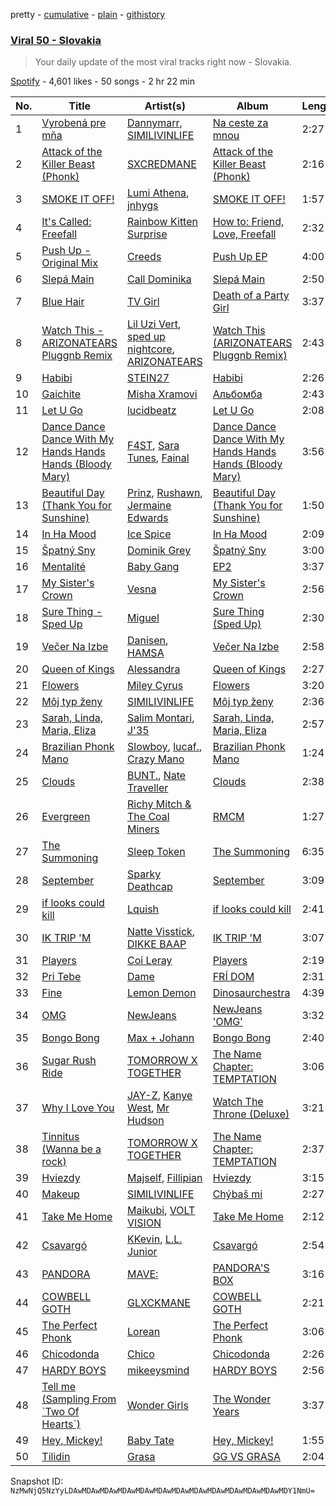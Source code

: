 pretty - [cumulative](/playlists/cumulative/37i9dQZEVXbK3Iy2zvpfp4.md) - [plain](/playlists/plain/37i9dQZEVXbK3Iy2zvpfp4) - [githistory](https://github.githistory.xyz/mackorone/spotify-playlist-archive/blob/main/playlists/plain/37i9dQZEVXbK3Iy2zvpfp4)

### [Viral 50 \- Slovakia](https://open.spotify.com/playlist/37i9dQZEVXbK3Iy2zvpfp4)

> Your daily update of the most viral tracks right now \- Slovakia.

[Spotify](https://open.spotify.com/user/spotify) - 4,601 likes - 50 songs - 2 hr 22 min

| No. | Title | Artist(s) | Album | Length |
|---|---|---|---|---|
| 1 | [Vyrobená pre mňa](https://open.spotify.com/track/3YL0cxMy8BdxwBy0fkXwZC) | [Dannymarr](https://open.spotify.com/artist/6xJXiTMEraNRu88MeMXzOD), [SIMILIVINLIFE](https://open.spotify.com/artist/1jHpBumJuu1B6LCJQVh49x) | [Na ceste za mnou](https://open.spotify.com/album/23NHjOVzpWLIyOMmWhMhmA) | 2:27 |
| 2 | [Attack of the Killer Beast \(Phonk\)](https://open.spotify.com/track/1nJOtOQJqzHaxh8kzuudxR) | [SXCREDMANE](https://open.spotify.com/artist/7MLzeghYGtox25YcP078j9) | [Attack of the Killer Beast \(Phonk\)](https://open.spotify.com/album/2Co4pvEvpsBHIGXufGc3p3) | 2:16 |
| 3 | [SMOKE IT OFF!](https://open.spotify.com/track/1KEv0es8xWsrPU7VSFiZym) | [Lumi Athena](https://open.spotify.com/artist/1TTHC3GlNDaE5eVoC3BVxm), [jnhygs](https://open.spotify.com/artist/0H942IkjXv9bjx5OxoG7kh) | [SMOKE IT OFF!](https://open.spotify.com/album/59i6c9Y4NtR28gdkQ4Bg0S) | 1:57 |
| 4 | [It's Called: Freefall](https://open.spotify.com/track/474uVhyGgK5MtY9gMcDgGl) | [Rainbow Kitten Surprise](https://open.spotify.com/artist/4hz8tIajF2INpgM0qzPJz2) | [How to: Friend, Love, Freefall](https://open.spotify.com/album/7vXiklrUeffx5o2F8VYwm3) | 2:32 |
| 5 | [Push Up \- Original Mix](https://open.spotify.com/track/0pfP5XgWsu3uDB6NygGBEq) | [Creeds](https://open.spotify.com/artist/2gW0M5fn2r7Lo4Hn1r8HZ5) | [Push Up EP](https://open.spotify.com/album/78XpOkI7hXvDvO0prSJJ4b) | 4:00 |
| 6 | [Slepá Main](https://open.spotify.com/track/7DUEneSpn5v4Bs1ZIIEFmW) | [Call Dominika](https://open.spotify.com/artist/6EBKq4KCXExYanXleLzIVT) | [Slepá Main](https://open.spotify.com/album/5nRotw8WTqjDlu1nkePXKR) | 2:50 |
| 7 | [Blue Hair](https://open.spotify.com/track/39sDitIeCMrVX2QyXHY46t) | [TV Girl](https://open.spotify.com/artist/0Y6dVaC9DZtPNH4591M42W) | [Death of a Party Girl](https://open.spotify.com/album/5kFjYk3umY8Pu1lymIJLVy) | 3:37 |
| 8 | [Watch This \- ARIZONATEARS Pluggnb Remix](https://open.spotify.com/track/0FA4wrjDJvJTTU8AepZTup) | [Lil Uzi Vert](https://open.spotify.com/artist/4O15NlyKLIASxsJ0PrXPfz), [sped up nightcore](https://open.spotify.com/artist/0M2CO5ijP35MDhNwvpgxTV), [ARIZONATEARS](https://open.spotify.com/artist/2xzyIzdjfeXX6FIQtlAAyw) | [Watch This \(ARIZONATEARS Pluggnb Remix\)](https://open.spotify.com/album/3VvPLpCZR5viLBFTbzm6E1) | 2:43 |
| 9 | [Habibi](https://open.spotify.com/track/5FXDsBtTJRSMmmWhFxhAI0) | [STEIN27](https://open.spotify.com/artist/2A3rmRL2kja5NoroAGdZPb) | [Habibi](https://open.spotify.com/album/7EdhZU5wyU8jwdZmcyQvAZ) | 2:26 |
| 10 | [Gaichite](https://open.spotify.com/track/2IXTgz5x6xATnneJmnGihU) | [Misha Xramovi](https://open.spotify.com/artist/1dIYCI15jajEXo4xgvweKY) | [Альбомба](https://open.spotify.com/album/1w0TozgERGRBxDB77l3bIb) | 2:43 |
| 11 | [Let U Go](https://open.spotify.com/track/29pUhY4WylF02TuUiPUYYV) | [lucidbeatz](https://open.spotify.com/artist/4jEwTCIHu0hdDbamxScpou) | [Let U Go](https://open.spotify.com/album/4WzPhDgw6vO5Jq0m9VmN72) | 2:08 |
| 12 | [Dance Dance Dance With My Hands Hands Hands \(Bloody Mary\)](https://open.spotify.com/track/6iZNerKaMbtDYsy9n6cKId) | [F4ST](https://open.spotify.com/artist/25zPr5malvJ4FznDZUVo1a), [Sara Tunes](https://open.spotify.com/artist/0y9110h844bML3uSJDgV9C), [Fainal](https://open.spotify.com/artist/0Q7ezBXgkKjIvdbtDLL3R6) | [Dance Dance Dance With My Hands Hands Hands \(Bloody Mary\)](https://open.spotify.com/album/6559y8dnNvejwa2DihSC5W) | 3:56 |
| 13 | [Beautiful Day \(Thank You for Sunshine\)](https://open.spotify.com/track/1wNlxeNoKgMK3pAuZCHDcJ) | [Prinz](https://open.spotify.com/artist/0tOWWVeVRQUE7nS0J43Zm9), [Rushawn](https://open.spotify.com/artist/7rL0vdXxFkfSWJ46p57yfB), [Jermaine Edwards](https://open.spotify.com/artist/2wUjzAPBw9nmHPSdyNG87K) | [Beautiful Day \(Thank You for Sunshine\)](https://open.spotify.com/album/56ogHhOqlsBAiou1pQWSyB) | 1:50 |
| 14 | [In Ha Mood](https://open.spotify.com/track/0yUaLqhsVsguBpoOPL4cO7) | [Ice Spice](https://open.spotify.com/artist/3LZZPxNDGDFVSIPqf4JuEf) | [In Ha Mood](https://open.spotify.com/album/0CQzO0dUktGpymhtvrIXqW) | 2:09 |
| 15 | [Špatný Sny](https://open.spotify.com/track/3hnVZOWlMs5WU7iWo8tZyT) | [Dominik Grey](https://open.spotify.com/artist/2IaLWIDRffUrEklC1qniDM) | [Špatný Sny](https://open.spotify.com/album/5aIsTYccjrPr7iD37hVBZo) | 3:00 |
| 16 | [Mentalité](https://open.spotify.com/track/6bgI3JZPDLm6gDE75utatQ) | [Baby Gang](https://open.spotify.com/artist/3LvwPiJQJ0da0GurKMToV0) | [EP2](https://open.spotify.com/album/06BFpQi8sfXz6yQXlITPky) | 3:37 |
| 17 | [My Sister's Crown](https://open.spotify.com/track/59md7R7fW5LjSbZITzzn3n) | [Vesna](https://open.spotify.com/artist/44kmUe319y8RNgOU2deqX6) | [My Sister's Crown](https://open.spotify.com/album/6nF3kWl5zcDPLqEgxLTRJp) | 2:56 |
| 18 | [Sure Thing \- Sped Up](https://open.spotify.com/track/559SdaPI7mqy9IQiscuaMj) | [Miguel](https://open.spotify.com/artist/360IAlyVv4PCEVjgyMZrxK) | [Sure Thing \(Sped Up\)](https://open.spotify.com/album/0IrjdFRneYtHj0CwmAphDT) | 2:30 |
| 19 | [Večer Na Izbe](https://open.spotify.com/track/7B4PauJntjBaPZrPnsZclm) | [Danisen](https://open.spotify.com/artist/24cWfwjSynWITxK0NZQjr8), [HAMSA](https://open.spotify.com/artist/7F7BwfiIVqNJtyHXXgUZSB) | [Večer Na Izbe](https://open.spotify.com/album/0GCyWbLbIJ1b0aUkM5t6YW) | 2:58 |
| 20 | [Queen of Kings](https://open.spotify.com/track/14LdhxElpZS0rKVV4nxtdA) | [Alessandra](https://open.spotify.com/artist/35HMF6Y8dSzNfeJs3X65fw) | [Queen of Kings](https://open.spotify.com/album/6Fkp68IAnNvIRJ8rm1MxhB) | 2:27 |
| 21 | [Flowers](https://open.spotify.com/track/0yLdNVWF3Srea0uzk55zFn) | [Miley Cyrus](https://open.spotify.com/artist/5YGY8feqx7naU7z4HrwZM6) | [Flowers](https://open.spotify.com/album/7I0tjwFtxUwBC1vgyeMAax) | 3:20 |
| 22 | [Môj typ ženy](https://open.spotify.com/track/0OsN3na3JJI2502qObTqsG) | [SIMILIVINLIFE](https://open.spotify.com/artist/1jHpBumJuu1B6LCJQVh49x) | [Môj typ ženy](https://open.spotify.com/album/02v0g7rhEtSgSqDurTExTN) | 2:36 |
| 23 | [Sarah, Linda, Maria, Eliza](https://open.spotify.com/track/3IYQSdCmeaKLlz51KX5xNE) | [Salim Montari](https://open.spotify.com/artist/1uEXxBmZMt2HtYNFSw1UFg), [J'35](https://open.spotify.com/artist/1Nwb20ad6VmNlVwTl6x9QE) | [Sarah, Linda, Maria, Eliza](https://open.spotify.com/album/7BDWKfRdBtUuOk3iGBDkWQ) | 2:57 |
| 24 | [Brazilian Phonk Mano](https://open.spotify.com/track/6fazW2YcCSwJRdkoWls1FB) | [Slowboy](https://open.spotify.com/artist/65FHTCI8EmW94W0TdWb8ja), [lucaf.](https://open.spotify.com/artist/6D9zCyDfKoioQD2vYKxOdI), [Crazy Mano](https://open.spotify.com/artist/6QwlKB1hO357wh5oNuuInl) | [Brazilian Phonk Mano](https://open.spotify.com/album/21IZMCIicxvkvHtuh0GTxj) | 1:24 |
| 25 | [Clouds](https://open.spotify.com/track/2lWc1iJlz2NVcStV5fbtPG) | [BUNT.](https://open.spotify.com/artist/2CpLIMBoE2ZzyY3ZBCRZ7j), [Nate Traveller](https://open.spotify.com/artist/34qyuX5yO72yzL8Z4JclBc) | [Clouds](https://open.spotify.com/album/2ArRQNLxf9t0O0gvmG5Vsj) | 2:38 |
| 26 | [Evergreen](https://open.spotify.com/track/6me7F0aaZjwDo6RJ5MrfBD) | [Richy Mitch & The Coal Miners](https://open.spotify.com/artist/4qU7IJSReZnsLy5907Mtau) | [RMCM](https://open.spotify.com/album/2weOG4ZiOjfxiuFMsHm9JQ) | 1:27 |
| 27 | [The Summoning](https://open.spotify.com/track/1yCE0X5qLWOrLkR8NC0ZUJ) | [Sleep Token](https://open.spotify.com/artist/2n2RSaZqBuUUukhbLlpnE6) | [The Summoning](https://open.spotify.com/album/42fcciBOkkvnEu8dN7mByX) | 6:35 |
| 28 | [September](https://open.spotify.com/track/0xahPNJVFHGMEFxu9kergk) | [Sparky Deathcap](https://open.spotify.com/artist/2Ru6erK9heeCeWQDx0sDmR) | [September](https://open.spotify.com/album/2MUnPlYdNix2siWwPa22eo) | 3:09 |
| 29 | [if looks could kill](https://open.spotify.com/track/5UUeEeHlBuOlKrCaix7M43) | [Lquish](https://open.spotify.com/artist/1C88F7XeusPMAllVXkA7W9) | [if looks could kill](https://open.spotify.com/album/1LOxsRxzEcPeYQSNQuQEbv) | 2:41 |
| 30 | [IK TRIP 'M](https://open.spotify.com/track/5gRYw2JYH3QUr5k2BQvpFZ) | [Natte Visstick](https://open.spotify.com/artist/5hUbXqyif2dZ3ArU1v9Rli), [DIKKE BAAP](https://open.spotify.com/artist/1vYoGQIgamBW4S335Q0EHb) | [IK TRIP 'M](https://open.spotify.com/album/2mv5IRXfeUNzqHnrlDRera) | 3:07 |
| 31 | [Players](https://open.spotify.com/track/6UN73IYd0hZxLi8wFPMQij) | [Coi Leray](https://open.spotify.com/artist/6AMd49uBDJfhf30Ak2QR5s) | [Players](https://open.spotify.com/album/4cAAsw7mPkGt15GXQzWlrM) | 2:19 |
| 32 | [Pri Tebe](https://open.spotify.com/track/7nOVlLj76RmOT4SHZ0OLLy) | [Dame](https://open.spotify.com/artist/3AK5bCDWwrpsweYJq3mjNs) | [FRÍ DOM](https://open.spotify.com/album/45Whx5nXG7eQ3TmvgfSxXV) | 2:31 |
| 33 | [Fine](https://open.spotify.com/track/2GlV9w8oHSQdiPPk9lxqlp) | [Lemon Demon](https://open.spotify.com/artist/4llAOeA6kEF4ytaB2fsmcW) | [Dinosaurchestra](https://open.spotify.com/album/4ZE05qOXBcWmItdv95gyiy) | 4:39 |
| 34 | [OMG](https://open.spotify.com/track/65FftemJ1DbbZ45DUfHJXE) | [NewJeans](https://open.spotify.com/artist/6HvZYsbFfjnjFrWF950C9d) | [NewJeans 'OMG'](https://open.spotify.com/album/45ozep8uHHnj5CCittuyXj) | 3:32 |
| 35 | [Bongo Bong](https://open.spotify.com/track/0buvr23Xkpe54fGb0Xqsc6) | [Max + Johann](https://open.spotify.com/artist/7tUuueEA6DzbvvHmDy79Ow) | [Bongo Bong](https://open.spotify.com/album/4XFLyCczpHejrOtlkB2APk) | 2:40 |
| 36 | [Sugar Rush Ride](https://open.spotify.com/track/0rhI6gvOeCKA502RdJAbfs) | [TOMORROW X TOGETHER](https://open.spotify.com/artist/0ghlgldX5Dd6720Q3qFyQB) | [The Name Chapter: TEMPTATION](https://open.spotify.com/album/7gkb4MxKe9rnoR3wxbJXJg) | 3:06 |
| 37 | [Why I Love You](https://open.spotify.com/track/4lLmG1fatRUgnRz0Ol0WUi) | [JAY\-Z](https://open.spotify.com/artist/3nFkdlSjzX9mRTtwJOzDYB), [Kanye West](https://open.spotify.com/artist/5K4W6rqBFWDnAN6FQUkS6x), [Mr Hudson](https://open.spotify.com/artist/1zV9UjTUevjp5VUddqIUUn) | [Watch The Throne \(Deluxe\)](https://open.spotify.com/album/2P2Xwvh2xWXIZ1OWY9S9o5) | 3:21 |
| 38 | [Tinnitus \(Wanna be a rock\)](https://open.spotify.com/track/0f0SbtoKGe41cX5LzlnX6X) | [TOMORROW X TOGETHER](https://open.spotify.com/artist/0ghlgldX5Dd6720Q3qFyQB) | [The Name Chapter: TEMPTATION](https://open.spotify.com/album/7gkb4MxKe9rnoR3wxbJXJg) | 2:37 |
| 39 | [Hviezdy](https://open.spotify.com/track/5xEIngz64bQKmTAVtlv5VP) | [Majself](https://open.spotify.com/artist/4uGlaZn0LSybHkHFEKBOV2), [Fillipian](https://open.spotify.com/artist/6sSbjbxEjCyPSbdxekz6Cs) | [Hviezdy](https://open.spotify.com/album/5DVFrd0U3AcZP6qwKxa0fd) | 3:15 |
| 40 | [Makeup](https://open.spotify.com/track/0F0wMiv8PfATkxC0YO5XqB) | [SIMILIVINLIFE](https://open.spotify.com/artist/1jHpBumJuu1B6LCJQVh49x) | [Chýbaš mi](https://open.spotify.com/album/2OJ26HYxSjkzfKf62ilFCv) | 2:27 |
| 41 | [Take Me Home](https://open.spotify.com/track/0KFK1UkZkYO5uv9MmAN4t1) | [Maikubi](https://open.spotify.com/artist/3UZVRPW86Nc2DemMsNtESB), [VOLT VISION](https://open.spotify.com/artist/0D1RIHFWh132dnfTGIHF6K) | [Take Me Home](https://open.spotify.com/album/74hmoEvrQchYpQFdmhmXcE) | 2:12 |
| 42 | [Csavargó](https://open.spotify.com/track/1jI95q1ZSLZuVNdOMwaoUL) | [KKevin](https://open.spotify.com/artist/2O9w0WQhGtr7oQWG6nUqh5), [L.L\. Junior](https://open.spotify.com/artist/3cG03cMdrtBCrmM0843f9O) | [Csavargó](https://open.spotify.com/album/7brKQyvjCymITjb8SEZiZe) | 2:54 |
| 43 | [PANDORA](https://open.spotify.com/track/70yszWsLJvNZuZwaHNMROf) | [MAVE:](https://open.spotify.com/artist/2ec7y2L98sHDYFylr7KqEx) | [PANDORA'S BOX](https://open.spotify.com/album/3uYJ8J1nYZB3sXjRNKWHGz) | 3:16 |
| 44 | [COWBELL GOTH](https://open.spotify.com/track/5jI7JAn4KnCYwDaqwumdzP) | [GLXCKMANE](https://open.spotify.com/artist/1vBSWsSKEwuB3ZjyQBrBu0) | [COWBELL GOTH](https://open.spotify.com/album/2idbWu0Hfggy19r33ZFjqh) | 2:21 |
| 45 | [The Perfect Phonk](https://open.spotify.com/track/4auagVkC2xBJvBctdjl5Nw) | [Lorean](https://open.spotify.com/artist/0FuEO2anIrOtmD5cFBM4eB) | [The Perfect Phonk](https://open.spotify.com/album/0F1Ayes06VaRJjmfrmu56q) | 3:06 |
| 46 | [Chicodonda](https://open.spotify.com/track/3PB15oUioJ8F8lU5IAx9IL) | [Chico](https://open.spotify.com/artist/015eZGQcNvAbPYCrALvMAp) | [Chicodonda](https://open.spotify.com/album/4gE2waOj6sw6kWI65HXMPH) | 2:26 |
| 47 | [HARDY BOYS](https://open.spotify.com/track/1VCK5LhCwuVrR1kkVFrybo) | [mikeeysmind](https://open.spotify.com/artist/0g0ZYLiNYI4kMg8MX76bkN) | [HARDY BOYS](https://open.spotify.com/album/0tmMuY0nUkhCMLFxKEFibx) | 2:56 |
| 48 | [Tell me \(Sampling From \`Two Of Hearts\`\)](https://open.spotify.com/track/0m1L7kXouYgNJYtlJnncCl) | [Wonder Girls](https://open.spotify.com/artist/3Cv2vi3WTl8VZOTdrBkKdM) | [The Wonder Years](https://open.spotify.com/album/0UNkEtrX0bVpMqzvclY0oD) | 3:37 |
| 49 | [Hey, Mickey!](https://open.spotify.com/track/3RKjTYlQrtLXCq5ncswBPp) | [Baby Tate](https://open.spotify.com/artist/3IJ21966TwNZI24MwZHMu4) | [Hey, Mickey!](https://open.spotify.com/album/1kKF2bWhCvSNNmWFqQVFei) | 1:55 |
| 50 | [Tilidin](https://open.spotify.com/track/23A0p49PgR5YAyYzY8TAyc) | [Grasa](https://open.spotify.com/artist/7roOHVUjZASn8tsyBoyn7C) | [GG VS GRASA](https://open.spotify.com/album/4FR5aidnMiVra6a13qSoDQ) | 2:04 |

Snapshot ID: `NzMwNjQ5NzYyLDAwMDAwMDAwMDAwMDAwMDAwMDAwMDAwMDAwMDAwMDAwMDAwMDY1NmU=`
